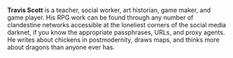**Travis Scott** is a teacher, social worker, art historian, game maker,
and game player. His RPG work can be found through any number of
clandestine networks accessible at the loneliest corners of the social
media darknet, if you know the appropriate passphrases, URLs, and proxy
agents. He writes about chickens in postmodernity, draws maps, and
thinks more about dragons than anyone ever has.
